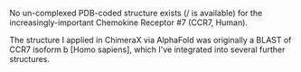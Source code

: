 No un-complexed PDB-coded structure exists (/ is available) for the increasingly-important Chemokine Receptor #7 (CCR7, Human).

The structure I applied in ChimeraX via AlphaFold was originally a BLAST of CCR7 isoform b [Homo sapiens], which I've integrated into several further structures.

